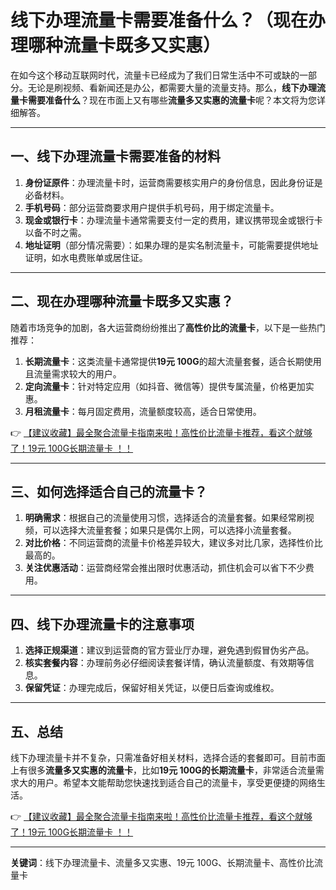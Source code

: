 # 线下办理流量卡需要准备什么？（现在办理哪种流量卡既多又实惠）

在如今这个移动互联网时代，流量卡已经成为了我们日常生活中不可或缺的一部分。无论是刷视频、看新闻还是办公，都需要大量的流量支持。那么，**线下办理流量卡需要准备什么**？现在市面上又有哪些**流量多又实惠的流量卡**呢？本文将为您详细解答。

---

## 一、线下办理流量卡需要准备的材料

1. **身份证原件**：办理流量卡时，运营商需要核实用户的身份信息，因此身份证是必备材料。
2. **手机号码**：部分运营商要求用户提供手机号码，用于绑定流量卡。
3. **现金或银行卡**：办理流量卡通常需要支付一定的费用，建议携带现金或银行卡以备不时之需。
4. **地址证明**（部分情况需要）：如果办理的是实名制流量卡，可能需要提供地址证明，如水电费账单或居住证。

---

## 二、现在办理哪种流量卡既多又实惠？

随着市场竞争的加剧，各大运营商纷纷推出了**高性价比的流量卡**，以下是一些热门推荐：

1. **长期流量卡**：这类流量卡通常提供**19元 100G**的超大流量套餐，适合长期使用且流量需求较大的用户。
2. **定向流量卡**：针对特定应用（如抖音、微信等）提供专属流量，价格更加实惠。
3. **月租流量卡**：每月固定费用，流量额度较高，适合日常使用。

👉 [【建议收藏】最全聚合流量卡指南来啦！高性价比流量卡推荐，看这个就够了！19元 100G长期流量卡 ！！](https://bit.ly/Liuliangka)

---

## 三、如何选择适合自己的流量卡？

1. **明确需求**：根据自己的流量使用习惯，选择适合的流量套餐。如果经常刷视频，可以选择大流量套餐；如果只是偶尔上网，可以选择小流量套餐。
2. **对比价格**：不同运营商的流量卡价格差异较大，建议多对比几家，选择性价比最高的。
3. **关注优惠活动**：运营商经常会推出限时优惠活动，抓住机会可以省下不少费用。

---

## 四、线下办理流量卡的注意事项

1. **选择正规渠道**：建议到运营商的官方营业厅办理，避免遇到假冒伪劣产品。
2. **核实套餐内容**：办理前务必仔细阅读套餐详情，确认流量额度、有效期等信息。
3. **保留凭证**：办理完成后，保留好相关凭证，以便日后查询或维权。

---

## 五、总结

线下办理流量卡并不复杂，只需准备好相关材料，选择合适的套餐即可。目前市面上有很多**流量多又实惠的流量卡**，比如**19元 100G的长期流量卡**，非常适合流量需求大的用户。希望本文能帮助您快速找到适合自己的流量卡，享受更便捷的网络生活。

👉 [【建议收藏】最全聚合流量卡指南来啦！高性价比流量卡推荐，看这个就够了！19元 100G长期流量卡 ！！](https://bit.ly/Liuliangka)

---

**关键词**：线下办理流量卡、流量多又实惠、19元 100G、长期流量卡、高性价比流量卡